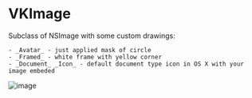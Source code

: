 VKImage
===

Subclass of NSImage with some custom drawings:

	- _Avatar_ - just applied mask of circle
	- _Framed_ - white frame with yellow corner
	- _Document_ _Icon_ - default document type icon in OS X with your image embeded

![image](https://raw.github.com/imslavko/VKImage/master/screenshot.png)
